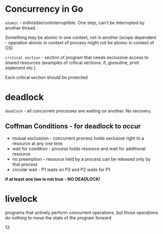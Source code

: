 # Concurrency in Go

`atomic` - indivisible/untinterruptible. One step, can't be interrupted by another thread.


Something may be atomic in one context, not in another (scope dependent - operation atomic in context of process might not be atomic in context of OS)

`critical section` - section of program that needs exclussive access to shared resources
(examples of critical sections: if, goroutine, print statement etc.)

Each critical section should be protected

# deadlock
`deadlock` - all concurrent processes are waiting on another. No recovery. 

## Coffman Conditions - for deadlock to occur
* mutual exclussion - concurrent process holds exclusive right to a resource at any one time
* wait for condition - process holds resource and wait for additional resource
* no preemption - resource held by a process can be released only by that process
* circular wait - P1 waits on P2 and P2 waits for P1

**if at least one law is not true - NO DEADLOCK!**

# livelock
programs that actively perform concurrent operations, but those operations do nothing to move the state of the program forward

13

